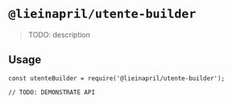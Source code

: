 # `@lieinapril/utente-builder`

> TODO: description

## Usage

```
const utenteBuilder = require('@lieinapril/utente-builder');

// TODO: DEMONSTRATE API
```
